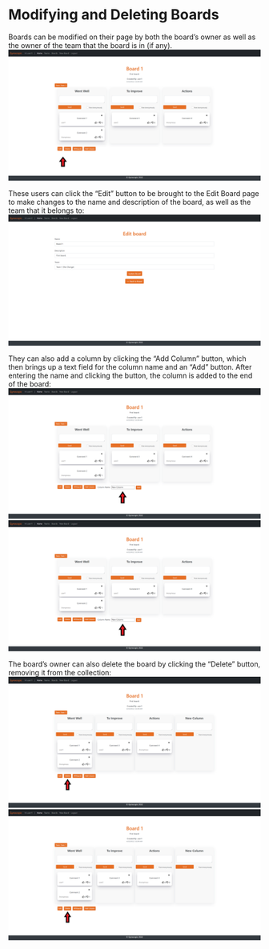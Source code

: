 # Modifying and Deleting Boards

Boards can be modified on their page by both the board’s owner as well as the owner of the team that the board is in (if any). 
![Board page](https://github.com/sarantharma/GyroscopicProject/blob/passport/User%20Guides/img/modify_board.png)

These users can click the “Edit” button to be brought to the Edit Board page to make changes to the name and description of the board, as well as the team that it belongs to:
![Edit board page](https://github.com/sarantharma/GyroscopicProject/blob/passport/User%20Guides/img/edit_board.png)

They can also add a column by clicking the “Add Column” button, which then brings up a text field for the column name and an “Add” button. After entering the name and clicking the button, the column is added to the end of the board:
![Adding a column](https://github.com/sarantharma/GyroscopicProject/blob/passport/User%20Guides/img/add_column.png)
![Adding a column 2](https://github.com/sarantharma/GyroscopicProject/blob/passport/User%20Guides/img/add_column.png)

The board’s owner can also delete the board by clicking the “Delete” button, removing it from the collection:
![Deleting a board](https://github.com/sarantharma/GyroscopicProject/blob/passport/User%20Guides/img/delete_board.png)
![Deleting a board 2](https://github.com/sarantharma/GyroscopicProject/blob/passport/User%20Guides/img/delete_board.png)

